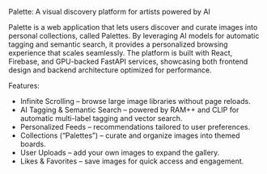 Palette: A visual discovery platform for artists powered by AI

Palette is a web application that lets users discover and curate images into personal collections, called Palettes. By leveraging AI models for automatic tagging and semantic search, it provides a personalized browsing experience that scales seamlessly. The platform is built with React,  Firebase, and GPU-backed FastAPI services, showcasing both frontend design and backend architecture optimized for performance.

Features:
  * Infinite Scrolling – browse large image libraries without page reloads.
  * AI Tagging & Semantic Search – powered by RAM++ and CLIP for automatic multi-label tagging and vector search.
  * Personalized Feeds – recommendations tailored to user preferences.
  * Collections (“Palettes”) – curate and organize images into themed boards.
  * User Uploads – add your own images to expand the gallery.
  * Likes & Favorites – save images for quick access and engagement.

